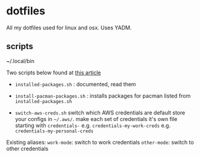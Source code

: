 # dotfiles
All my dotfiles used for linux and osx. Uses YADM. 

## scripts
~/.local/bin 

Two scripts below found at [this article](https://wiki.archlinux.org/index.php/migrate_installation_to_new_hardware)

- `installed-packages.sh` : documented, read them

- `install-pacman-packages.sh` : installs packages for pacman listed from `installed-packages.sh` 

- `switch-aws-creds.sh` 
switch which AWS credentials are default
store your configs in `~/.aws/`.
make each set of credentials it's own file starting with `credentials-`
e.g. `credentials-my-work-creds`
e.g. `credentials-my-personal-creds`

Existing aliases:
`work-mode`: switch to work credentials
`other-mode`: switch to other credentials
